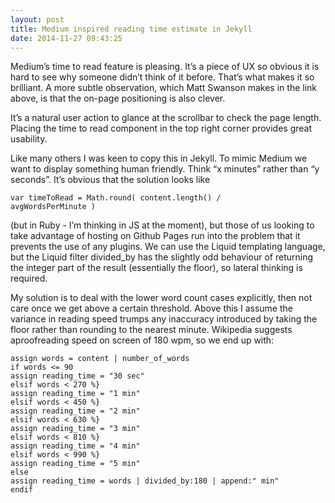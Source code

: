 ```yaml
---
layout: post
title: Medium inspired reading time estimate in Jekyll
date: 2014-11-27 09:43:25
---
```

Medium’s time to read feature is pleasing. It’s a piece of UX so obvious it is hard to see why someone didn’t think of it before. That’s what makes it so brilliant. A more subtle observation, which Matt Swanson makes in the link above, is that the on-page positioning is also clever. 

It’s a natural user action to glance at the scrollbar to check the page length. Placing the time to read component in the top right corner provides great usability.

Like many others I was keen to copy this in Jekyll. To mimic Medium we want to display something human friendly. Think “x minutes” rather than “y seconds”. It’s obvious that the solution looks like 

	var timeToRead = Math.round( content.length() /									avgWordsPerMinute ) 

(but in Ruby - I’m thinking in JS at the moment), but those of us looking to take advantage of hosting on Github Pages run into the problem that it prevents the use of any plugins. We can use the Liquid templating language, but the Liquid filter divided_by has the slightly odd behaviour of returning the integer part of the result (essentially the floor), so lateral thinking is required.

My solution is to deal with the lower word count cases explicitly, then not care once we get above a certain threshold. Above this I assume the variance in reading speed trumps any inaccuracy introduced by taking the floor rather than rounding to the nearest minute. Wikipedia suggests aproofreading speed on screen of 180 wpm, so we end up with:

	assign words = content | number_of_words
	if words <= 90 
	assign reading_time = "30 sec" 
	elsif words < 270 %}
	assign reading_time = "1 min" 
	elsif words < 450 %}
	assign reading_time = "2 min" 
	elsif words < 630 %}
	assign reading_time = "3 min" 
	elsif words < 810 %}
	assign reading_time = "4 min" 
	elsif words < 990 %}
	assign reading_time = "5 min" 
	else 
	assign reading_time = words | divided_by:180 | append:" min" 
	endif




